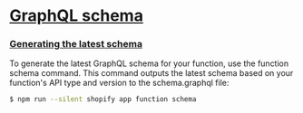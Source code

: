 # [GraphQL schema](https://shopify.dev/docs/apps/functions/input-output#graphql-schema)

### [Generating the latest schema](https://shopify.dev/docs/apps/functions/input-output#generating-the-latest-schema)
To generate the latest GraphQL schema for your function, use the function schema command. This command outputs the latest schema based on your function's API type and version to the schema.graphql file:
```bash
$ npm run --silent shopify app function schema
```